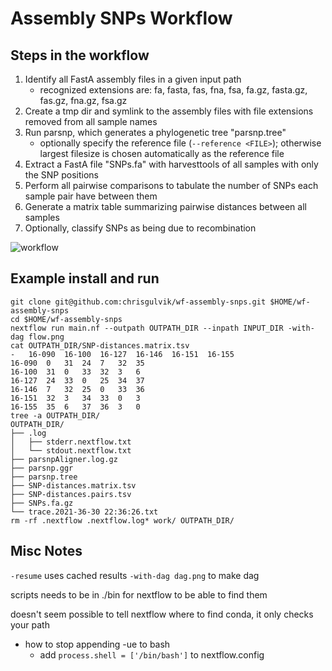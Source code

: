 # Assembly SNPs Workflow


## Steps in the workflow
1. Identify all FastA assembly files in a given input path
    - recognized extensions are:  fa, fasta, fas, fna, fsa, fa.gz, fasta.gz, fas.gz, fna.gz, fsa.gz
2. Create a tmp dir and symlink to the assembly files with file extensions removed from all sample names
3. Run parsnp, which generates a phylogenetic tree "parsnp.tree"
    - optionally specify the reference file (`--reference <FILE>`); otherwise largest filesize is chosen automatically as the reference file
4. Extract a FastA file "SNPs.fa" with harvesttools of all samples with only the SNP positions
5. Perform all pairwise comparisons to tabulate the number of SNPs each sample pair have between them
6. Generate a matrix table summarizing pairwise distances between all samples
7. Optionally, classify SNPs as being due to recombination

![workflow](images/workflow_v1.0.0.png)


## Example install and run
```
git clone git@github.com:chrisgulvik/wf-assembly-snps.git $HOME/wf-assembly-snps
cd $HOME/wf-assembly-snps
nextflow run main.nf --outpath OUTPATH_DIR --inpath INPUT_DIR -with-dag flow.png
cat OUTPATH_DIR/SNP-distances.matrix.tsv
-   16-090  16-100  16-127  16-146  16-151  16-155
16-090  0   31  24  7   32  35
16-100  31  0   33  32  3   6
16-127  24  33  0   25  34  37
16-146  7   32  25  0   33  36
16-151  32  3   34  33  0   3
16-155  35  6   37  36  3   0
tree -a OUTPATH_DIR/
OUTPATH_DIR/
├── .log
│   ├── stderr.nextflow.txt
│   └── stdout.nextflow.txt
├── parsnpAligner.log.gz
├── parsnp.ggr
├── parsnp.tree
├── SNP-distances.matrix.tsv
├── SNP-distances.pairs.tsv
├── SNPs.fa.gz
└── trace.2021-36-30 22:36:26.txt
rm -rf .nextflow .nextflow.log* work/ OUTPATH_DIR/
```


## Misc Notes
`-resume` uses cached results
`-with-dag dag.png` to make dag

scripts needs to be in ./bin for nextflow to be able to find them

doesn't seem possible to tell nextflow where to find conda,
it only checks your path

- how to stop appending -ue to bash
    - add `process.shell = ['/bin/bash']` to nextflow.config

